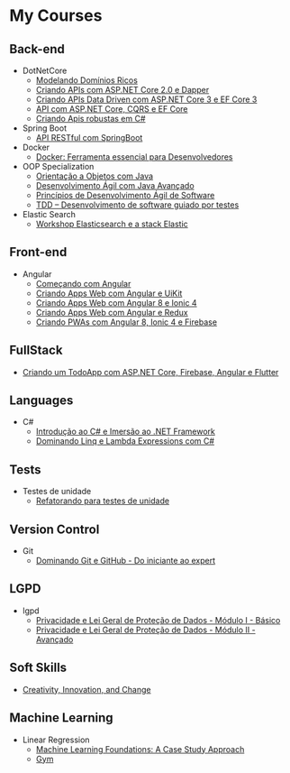 # My Courses
## Back-end
- DotNetCore
  - [Modelando Domínios Ricos](https://certificates.balta.io/NWNiNTMwM2I2MzNkNDIyM2Y0MDM2MDI2LDVjMzUwZjYyZTcxNzlhN2QxMjQxNzAyYQ==)
  - [Criando APIs com ASP.NET Core 2.0 e Dapper](https://certificates.balta.io/NWNiNTMwM2I2MzNkNDIyM2Y0MDM2MDI2LDVjMzUwY2Y2ZTcxNzlhN2QxMjQxNmQ4OQ==)
  - [Criando APIs Data Driven com ASP.NET Core 3 e EF Core 3](https://certificates.balta.io/NWNiNTMwM2I2MzNkNDIyM2Y0MDM2MDI2LDVkZDUzMTZlN2MyMTNlNTYyNTE2YzI0OQ==)
  - [API com ASP.NET Core, CQRS e EF Core](https://certificates.balta.io/NWNiNTMwM2I2MzNkNDIyM2Y0MDM2MDI2LDVlMjYxYmNiZTcxNzlhMmYwMTEwYTUxMQ==)
  - [Criando Apis robustas em C#](https://www.udemy.com/certificate/UC-FCLPCM4D/)
- Spring Boot
  - [API RESTful com SpringBoot](https://www.udemy.com/certificate/UC-16a0d504-8abf-439c-9f89-b82aa5b5df74/)
- Docker
  - [Docker: Ferramenta essencial para Desenvolvedores](https://www.udemy.com/certificate/UC-U3ENTBUZ/)
- OOP Specialization
  - [Orientação a Objetos com Java](https://www.coursera.org/account/accomplishments/records/P5U3G33TJ4R4)
  - [Desenvolvimento Ágil com Java Avançado](https://www.coursera.org/account/accomplishments/records/6EBBE7TSJC69)
  - [Princípios de Desenvolvimento Ágil de Software](https://www.coursera.org/account/accomplishments/records/KG7NAU768VNL)
  - [TDD – Desenvolvimento de software guiado por testes](https://www.coursera.org/account/accomplishments/records/9LDAY82Z4RFT)
- Elastic Search
  - [Workshop Elasticsearch e a stack Elastic](https://www.udemy.com/certificate/UC-16a0d504-8abf-439c-9f89-b82aa5b5df74/)
## Front-end
- Angular
  - [Começando com Angular](https://certificates.balta.io/NWNiNTMwM2I2MzNkNDIyM2Y0MDM2MDI2LDVjNmIyY2MyZTcxNzlhMjdlYjYyYmFlMA==)
  - [Criando Apps Web com Angular e UiKit](https://certificates.balta.io/NWNiNTMwM2I2MzNkNDIyM2Y0MDM2MDI2LDVkNDkzYTBjN2MyMTNlNjBiOGViZjVlZg==)
  - [Criando Apps Web com Angular 8 e Ionic 4](https://certificates.balta.io/NWNiNTMwM2I2MzNkNDIyM2Y0MDM2MDI2LDVkNTQ4YjMyZTcxNzlhMDg0ZWVlYzU3ZA==)
  - [Criando Apps Web com Angular e Redux](https://certificates.balta.io/NWNiNTMwM2I2MzNkNDIyM2Y0MDM2MDI2LDVkOTJlN2NlZTcxNzlhMDIyNDQ0ZmU0OQ==)
  - [Criando PWAs com Angular 8, Ionic 4 e Firebase](https://certificates.balta.io/NWNiNTMwM2I2MzNkNDIyM2Y0MDM2MDI2LDVkYWU3NjI1ZTcxNzlhMDIyNDRmZWQyYw==)
## FullStack
  - [Criando um TodoApp com ASP.NET Core, Firebase, Angular e Flutter](https://certificates.balta.io/NWNiNTMwM2I2MzNkNDIyM2Y0MDM2MDI2LDVlODQ5N2EwZTcxNzlhMTdlMjFmMzU0Ng==) 
## Languages
- C#
  - [Introdução ao C# e Imersão ao .NET Framework](https://certificates.balta.io/NWNiNTMwM2I2MzNkNDIyM2Y0MDM2MDI2LDVjMzM2NjRlZTcxNzlhN2QxMjQwNThlYg==)
  - [Dominando Linq e Lambda Expressions com C#](https://www.udemy.com/certificate/UC-6UW74B8D/)
## Tests
- Testes de unidade
  - [Refatorando para testes de unidade](https://certificates.balta.io/NWNiNTMwM2I2MzNkNDIyM2Y0MDM2MDI2LDVkMDgxMzYyZmI2ZmMwMGU3OWFiOGE5Yg==)
## Version Control
- Git
  - [Dominando Git e GitHub - Do iniciante ao expert](https://www.udemy.com/certificate/UC-IJCCMQ88/)
## LGPD
- lgpd
  - [Privacidade e Lei Geral de Proteção de Dados - Módulo I - Básico](https://sensedia.thinkific.com/certificates/b2itx3zmzf)
  - [Privacidade e Lei Geral de Proteção de Dados - Módulo II - Avançado](https://sensedia.thinkific.com/certificates/sfl4gxwdwg)
## Soft Skills
 - [Creativity, Innovation, and Change](https://www.coursera.org/account/accomplishments/records/ANRFJHRHN7FE)
## Machine Learning
- Linear Regression
  - [Machine Learning Foundations: A Case Study Approach](https://www.coursera.org/account/accomplishments/records/U5WSNNUJWEC7)
  - [Gym](https://gym.openai.com)
